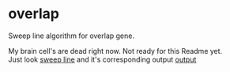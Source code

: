 # overlap #

Sweep line algorithm for overlap gene.      

My brain cell's are dead right now. Not ready for this Readme yet.  
Just look [sweep line](overlap_sweepline.py) and it's corresponding output [output](overlap_sweepline)